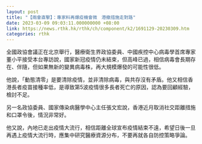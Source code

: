 ```yaml
---
layout: post
title: "【兩會直擊】：專家料再爆疫機會微　港撤措施走對路"
date: 2023-03-09 09:03:11.000000000 +08:00
link: https://news.rthk.hk/rthk/ch/component/k2/1691129-20230309.htm
categories: rthk
---
```


全國政協會議正在北京舉行，醫療衛生界政協委員、中國疾控中心病毒學首席專家董小平接受本台專訪說，國家新冠疫情仍未結束，但高峰已過，相信病毒會長期存在、伴隨，但如果無新的變異病毒株，再大規模爆發的可能性很低。

他說，「動態清零」是要清除疫情，並非清除病毒，與共存沒有矛盾。他又相信香港長者疫苗接種率低，是導致第5波疫情很多長者死亡的原因，認為要回顧經驗，檢討不足。

另一名政協委員、國家傳染病醫學中心主任張文宏說，香港近月取消社交距離措施和口罩令後，情況非常好。

他又說，內地已走出疫情大流行，相信距離全球宣布疫情結束不遠，希望日後一旦再遇上疫情大流行時，應集中研究醫療資源分布，不要再就各自防控策略爭論。
